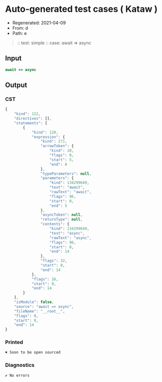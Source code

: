 # Auto-generated test cases ( Kataw )
- Regenerated: 2021-04-09
- From: d
- Path: e
> :: test: simple
> :: case: await => async
## Input

`````js
await => async
`````

## Output
### CST

```javascript
{
    "kind": 122,
    "directives": [],
    "statements": [
        {
            "kind": 120,
            "expression": {
                "kind": 271,
                "arrowToken": {
                    "kind": 10,
                    "flags": 0,
                    "start": 5,
                    "end": 8
                },
                "typeParameters": null,
                "parameters": {
                    "kind": 134299649,
                    "text": "await",
                    "rawText": "await",
                    "flags": 96,
                    "start": 0,
                    "end": 5
                },
                "asyncToken": null,
                "returnType": null,
                "contents": {
                    "kind": 134299649,
                    "text": "async",
                    "rawText": "async",
                    "flags": 96,
                    "start": 8,
                    "end": 14
                },
                "flags": 32,
                "start": 0,
                "end": 14
            },
            "flags": 16,
            "start": 0,
            "end": 14
        }
    ],
    "isModule": false,
    "source": "await => async",
    "fileName": "__root__",
    "flags": 0,
    "start": 0,
    "end": 14
}
```

### Printed

```javascript
✖ Soon to be open sourced
```

### Diagnostics

```javascript
✔ No errors
```

